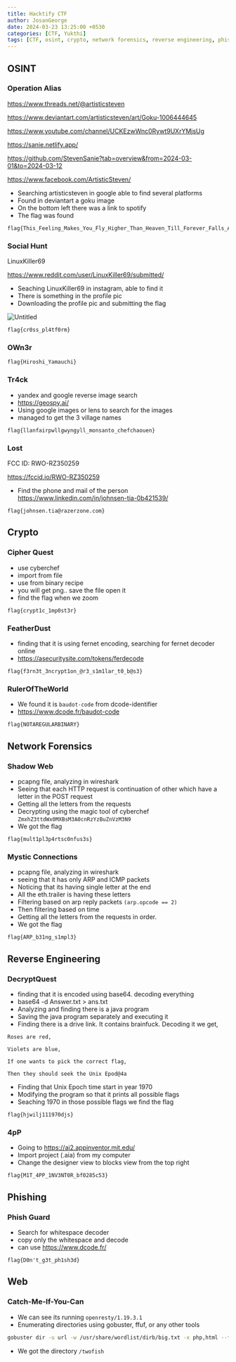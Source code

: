 ```yaml
---
title: Hacktify CTF
author: JosanGeorge
date: 2024-03-23 13:25:00 +0530
categories: [CTF, Yukthi]
tags: [CTF, osint, crypto, network forensics, reverse engineering, phishing, web, ]
---
```




## OSINT

### Operation Alias

https://www.threads.net/@artisticsteven

https://www.deviantart.com/artisticsteven/art/Goku-1006444645

https://www.youtube.com/channel/UCKEzwWnc0Rywt9UXrYMjsUg

https://sanie.netlify.app/

https://github.com/StevenSanie?tab=overview&from=2024-03-01&to=2024-03-12

https://www.facebook.com/ArtisticSteven/

- Searching artisticsteven in google able to find several platforms
- Found in deviantart a goku image
- On the bottom left there was a link to spotify
- The flag was found
```flag
flag{This_Feeling_Makes_You_Fly_Higher_Than_Heaven_Till_Forever_Falls_Apart}
```

### Social Hunt

LinuxKiller69

https://www.reddit.com/user/LinuxKiller69/submitted/

- Seaching LinuxKiller69 in instagram, able to find it
- There is something in the profile pic
- Downloading the profile pic and submitting the flag

![Untitled](/common/posts/2024-03-23-Hacktify-ctf/image-1.png)

```flag
flag{cr0ss_pl4tf0rm}
```

### OWn3r
```flag
flag{Hiroshi_Yamauchi}
```

### Tr4ck
- yandex and google reverse image search
- https://geospy.ai/
- Using google images or lens to search for the images
- managed to get the 3 village names
```flag
flag{llanfairpwllgwyngyll_monsanto_chefchaouen}
```

### Lost
FCC ID: RWO-RZ350259

https://fccid.io/RWO-RZ350259

- Find the phone and mail of the person
https://www.linkedin.com/in/johnsen-tia-0b421539/

```flag
flag{johnsen.tia@razerzone.com}
```

## Crypto

### Cipher Quest
- use cyberchef
- import from file
- use from binary recipe
- you will get png.. save the file open it
- find the flag when we zoom
```flag
flag{crypt1c_1mp0st3r}
```

### FeatherDust
- finding that it is using fernet encoding, searching for fernet decoder online
- https://asecuritysite.com/tokens/ferdecode
```flag
flag{f3rn3t_3ncrypt1on_@r3_s1m1lar_t0_b@s3}
```

### RulerOfTheWorld
- We found it is `baudot-code` from dcode-identifier
- https://www.dcode.fr/baudot-code
```flag
flag{NOTAREGULARBINARY}
```

## Network Forensics
### Shadow Web
- pcapng file, analyzing in wireshark
- Seeing that each HTTP request is continuation of other which have a letter in the POST request
- Getting all the letters from the requests
- Decrypting using the magic tool of cyberchef
```ZmxhZ3ttdWx0MXBsM3A0cnRzYzBuZnVzM3N9```
- We got the flag
```flag
flag{mult1pl3p4rtsc0nfus3s}
```

### Mystic Connections
- pcapng file, analyzing in wireshark
- seeing that it has only ARP and ICMP packets
- Noticing that its having single letter at the end
- All the eth.trailer is having these letters
- Filtering based on arp reply packets
```(arp.opcode == 2)```
- Then filtering based on time
- Getting all the letters from the requests in order.
- We got the flag
```flag
flag{ARP_b31ng_s1mpl3}
```

## Reverse Engineering
### DecryptQuest
- finding that it is encoded using base64. decoding everything
- base64 -d Answer.txt > ans.txt
- Analyzing and finding there is a java program
- Saving the java program separately and executing it
- Finding there is a drive link. It contains brainfuck. Decoding it we get,
```Text
Roses are red,

Violets are blue,

If one wants to pick the correct flag,

Then they should seek the Unix Epod@4a
```
- Finding that Unix Epoch time start in year 1970
- Modifying the program so that it prints all possible flags
- Seaching 1970 in those possible flags we find the flag
```flag
flag{hjwilj111970djs}
```
### 4pP
- Going to https://ai2.appinventor.mit.edu/
- Import project (.aia) from my computer
- Change the designer view to blocks view from the top right
```flag
flag{M1T_4PP_1NV3NT0R_bf0285c53}
```


## Phishing
### Phish Guard
- Search for whitespace decoder
- copy only the whitespace and decode
- can use https://www.dcode.fr/
```flag
flag{D0n't_g3t_ph1sh3d}
```

## Web
### Catch-Me-If-You-Can
- We can see its running `openresty/1.19.3.1`
- Enumerating directories using gobuster, ffuf, or any other tools
```bash
gobuster dir -u url -w /usr/share/wordlist/dirb/big.txt -x php,html --threads 50
```
- We got the directory `/twofish`
